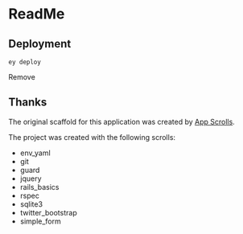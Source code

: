 # ReadMe


## Deployment

```
ey deploy
```
Remove
## Thanks

The original scaffold for this application was created by [App Scrolls](http://appscrolls.org).

The project was created with the following scrolls:

* env_yaml
* git
* guard
* jquery
* rails_basics
* rspec
* sqlite3
* twitter_bootstrap
* simple_form

